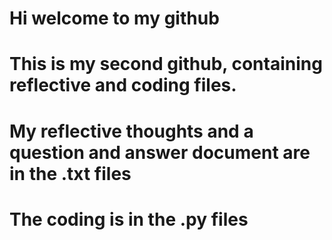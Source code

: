 # Hi welcome to my github
# This is my second github, containing reflective and coding files.
# My reflective thoughts and a question and answer document are in the .txt files
# The coding is in the .py files
